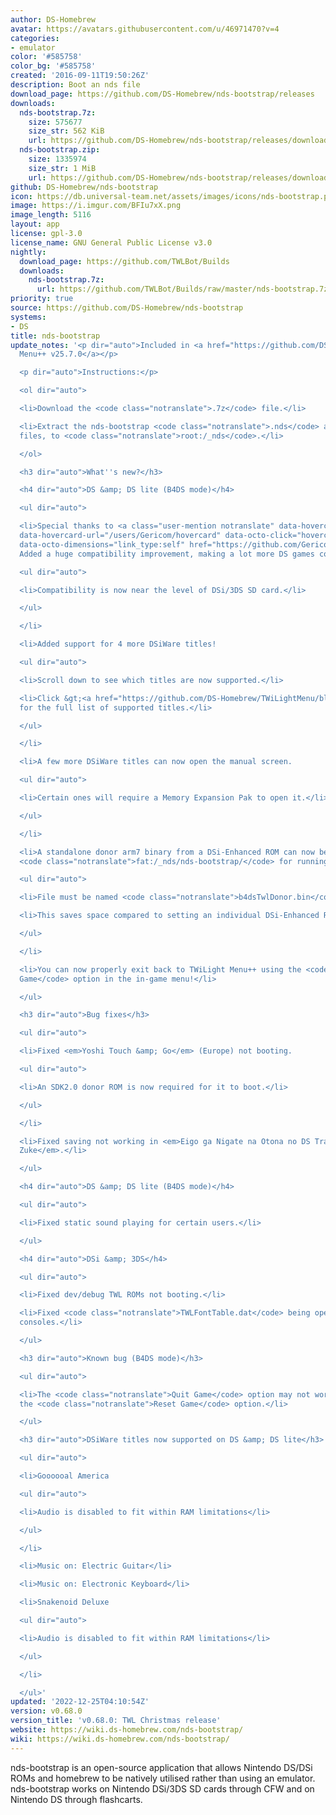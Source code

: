 ```yaml
---
author: DS-Homebrew
avatar: https://avatars.githubusercontent.com/u/46971470?v=4
categories:
- emulator
color: '#585758'
color_bg: '#585758'
created: '2016-09-11T19:50:26Z'
description: Boot an nds file
download_page: https://github.com/DS-Homebrew/nds-bootstrap/releases
downloads:
  nds-bootstrap.7z:
    size: 575677
    size_str: 562 KiB
    url: https://github.com/DS-Homebrew/nds-bootstrap/releases/download/v0.68.0/nds-bootstrap.7z
  nds-bootstrap.zip:
    size: 1335974
    size_str: 1 MiB
    url: https://github.com/DS-Homebrew/nds-bootstrap/releases/download/v0.68.0/nds-bootstrap.zip
github: DS-Homebrew/nds-bootstrap
icon: https://db.universal-team.net/assets/images/icons/nds-bootstrap.png
image: https://i.imgur.com/BFIu7xX.png
image_length: 5116
layout: app
license: gpl-3.0
license_name: GNU General Public License v3.0
nightly:
  download_page: https://github.com/TWLBot/Builds
  downloads:
    nds-bootstrap.7z:
      url: https://github.com/TWLBot/Builds/raw/master/nds-bootstrap.7z
priority: true
source: https://github.com/DS-Homebrew/nds-bootstrap
systems:
- DS
title: nds-bootstrap
update_notes: '<p dir="auto">Included in <a href="https://github.com/DS-Homebrew/TWiLightMenu/releases/tag/v25.7.0"><strong>TW</strong>i<strong>L</strong>ight
  Menu++ v25.7.0</a></p>

  <p dir="auto">Instructions:</p>

  <ol dir="auto">

  <li>Download the <code class="notranslate">.7z</code> file.</li>

  <li>Extract the nds-bootstrap <code class="notranslate">.nds</code> and <code class="notranslate">.ver</code>
  files, to <code class="notranslate">root:/_nds</code>.</li>

  </ol>

  <h3 dir="auto">What''s new?</h3>

  <h4 dir="auto">DS &amp; DS lite (B4DS mode)</h4>

  <ul dir="auto">

  <li>Special thanks to <a class="user-mention notranslate" data-hovercard-type="user"
  data-hovercard-url="/users/Gericom/hovercard" data-octo-click="hovercard-link-click"
  data-octo-dimensions="link_type:self" href="https://github.com/Gericom">@Gericom</a>:
  Added a huge compatibility improvement, making a lot more DS games compatible!

  <ul dir="auto">

  <li>Compatibility is now near the level of DSi/3DS SD card.</li>

  </ul>

  </li>

  <li>Added support for 4 more DSiWare titles!

  <ul dir="auto">

  <li>Scroll down to see which titles are now supported.</li>

  <li>Click &gt;<a href="https://github.com/DS-Homebrew/TWiLightMenu/blob/184d8e864c9e70c20fdab0a600411e6bb4dfe18b/universal/include/compatibleDSiWareMap.h">here</a>&lt;
  for the full list of supported titles.</li>

  </ul>

  </li>

  <li>A few more DSiWare titles can now open the manual screen.

  <ul dir="auto">

  <li>Certain ones will require a Memory Expansion Pak to open it.</li>

  </ul>

  </li>

  <li>A standalone donor arm7 binary from a DSi-Enhanced ROM can now be loaded from
  <code class="notranslate">fat:/_nds/nds-bootstrap/</code> for running DSiWare.

  <ul dir="auto">

  <li>File must be named <code class="notranslate">b4dsTwlDonor.bin</code>.</li>

  <li>This saves space compared to setting an individual DSi-Enhanced ROM as a donor.</li>

  </ul>

  </li>

  <li>You can now properly exit back to TWiLight Menu++ using the <code class="notranslate">Quit
  Game</code> option in the in-game menu!</li>

  </ul>

  <h3 dir="auto">Bug fixes</h3>

  <ul dir="auto">

  <li>Fixed <em>Yoshi Touch &amp; Go</em> (Europe) not booting.

  <ul dir="auto">

  <li>An SDK2.0 donor ROM is now required for it to boot.</li>

  </ul>

  </li>

  <li>Fixed saving not working in <em>Eigo ga Nigate na Otona no DS Training: Eigo
  Zuke</em>.</li>

  </ul>

  <h4 dir="auto">DS &amp; DS lite (B4DS mode)</h4>

  <ul dir="auto">

  <li>Fixed static sound playing for certain users.</li>

  </ul>

  <h4 dir="auto">DSi &amp; 3DS</h4>

  <ul dir="auto">

  <li>Fixed dev/debug TWL ROMs not booting.</li>

  <li>Fixed <code class="notranslate">TWLFontTable.dat</code> being opened on non-CHN/KOR
  consoles.</li>

  </ul>

  <h3 dir="auto">Known bug (B4DS mode)</h3>

  <ul dir="auto">

  <li>The <code class="notranslate">Quit Game</code> option may not work after using
  the <code class="notranslate">Reset Game</code> option.</li>

  </ul>

  <h3 dir="auto">DSiWare titles now supported on DS &amp; DS lite</h3>

  <ul dir="auto">

  <li>Goooooal America

  <ul dir="auto">

  <li>Audio is disabled to fit within RAM limitations</li>

  </ul>

  </li>

  <li>Music on: Electric Guitar</li>

  <li>Music on: Electronic Keyboard</li>

  <li>Snakenoid Deluxe

  <ul dir="auto">

  <li>Audio is disabled to fit within RAM limitations</li>

  </ul>

  </li>

  </ul>'
updated: '2022-12-25T04:10:54Z'
version: v0.68.0
version_title: 'v0.68.0: TWL Christmas release'
website: https://wiki.ds-homebrew.com/nds-bootstrap/
wiki: https://wiki.ds-homebrew.com/nds-bootstrap/
---
```

nds-bootstrap is an open-source application that allows Nintendo DS/DSi ROMs and homebrew to be natively utilised rather than using an emulator. nds-bootstrap works on Nintendo DSi/3DS SD cards through CFW and on Nintendo DS through flashcarts.